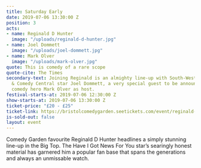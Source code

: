 ```yaml
---
title: Saturday Early
date: 2019-07-06 13:30:00 Z
position: 3
acts:
- name: Reginald D Hunter
  image: "/uploads/reginald-d-hunter.jpg"
- name: Joel Dommett
  image: "/uploads/joel-dommett.jpg"
- name: Mark Olver
  image: "/uploads/mark-olver.jpg"
quote: This is comedy of a rare scope
quote-cite: The Times
secondary-text: Joining Reginald is an almighty line-up with South-West raised Netflix
  & Comedy Central star Joel Dommett, a very special guest to be announced and Bristol
  comedy hero Mark Olver as host.
festival-starts-at: 2019-07-06 12:30:00 Z
show-starts-at: 2019-07-06 13:30:00 Z
ticket-price: "£20 - £25"
ticket-link: https://bristolcomedygarden.seetickets.com/event/reginald-d-hunter/big-top-bristol-comedy-garden/1381165
is-sold-out: false
layout: event
---
```


Comedy Garden favourite Reginald D Hunter headlines a simply stunning line-up in the Big Top. The Have I Got News For You star’s searingly honest material has garnered him a popular fan base that spans the generations and always an unmissable watch.